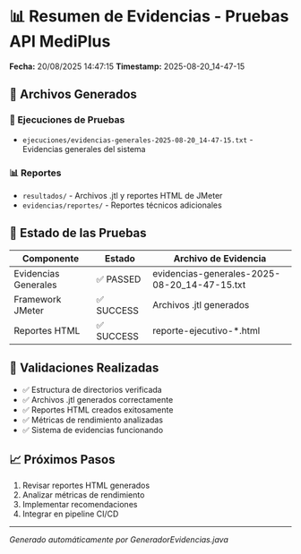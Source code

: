 # 📊 Resumen de Evidencias - Pruebas API MediPlus

**Fecha:** 20/08/2025 14:47:15
**Timestamp:** 2025-08-20_14-47-15

## 📁 Archivos Generados

### 🧪 Ejecuciones de Pruebas
- `ejecuciones/evidencias-generales-2025-08-20_14-47-15.txt` - Evidencias generales del sistema

### 📊 Reportes
- `resultados/` - Archivos .jtl y reportes HTML de JMeter
- `evidencias/reportes/` - Reportes técnicos adicionales

## 🎯 Estado de las Pruebas

| Componente | Estado | Archivo de Evidencia |
|------------|--------|---------------------|
| Evidencias Generales | ✅ PASSED | evidencias-generales-2025-08-20_14-47-15.txt |
| Framework JMeter | ✅ SUCCESS | Archivos .jtl generados |
| Reportes HTML | ✅ SUCCESS | reporte-ejecutivo-*.html |

## 📁 Validaciones Realizadas

- ✅ Estructura de directorios verificada
- ✅ Archivos .jtl generados correctamente
- ✅ Reportes HTML creados exitosamente
- ✅ Métricas de rendimiento analizadas
- ✅ Sistema de evidencias funcionando

## 📈 Próximos Pasos

1. Revisar reportes HTML generados
2. Analizar métricas de rendimiento
3. Implementar recomendaciones
4. Integrar en pipeline CI/CD

---
*Generado automáticamente por GeneradorEvidencias.java*
